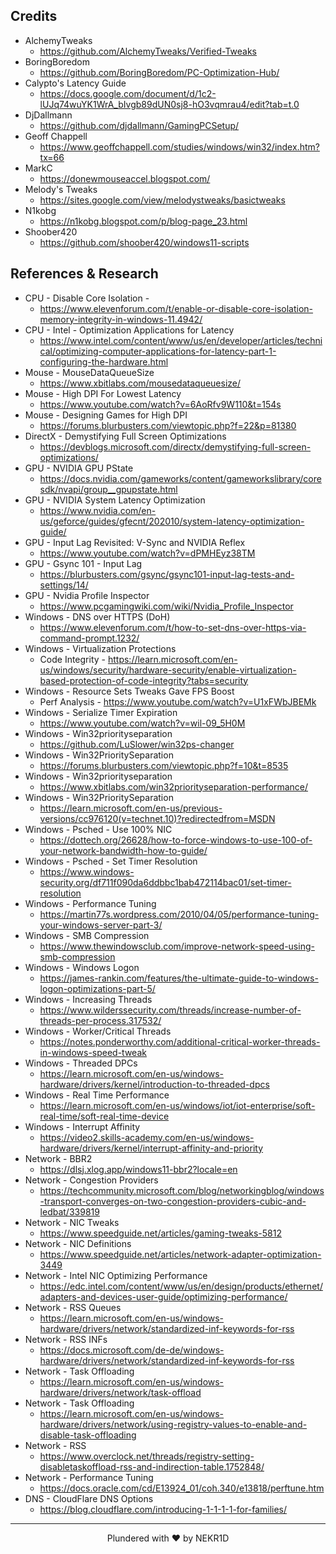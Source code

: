 ## Credits
- AlchemyTweaks
  - https://github.com/AlchemyTweaks/Verified-Tweaks
- BoringBoredom
  - https://github.com/BoringBoredom/PC-Optimization-Hub/
- Calypto's Latency Guide
  - https://docs.google.com/document/d/1c2-lUJq74wuYK1WrA_bIvgb89dUN0sj8-hO3vqmrau4/edit?tab=t.0
- DjDallmann
  - https://github.com/djdallmann/GamingPCSetup/
- Geoff Chappell
  - https://www.geoffchappell.com/studies/windows/win32/index.htm?tx=66
- MarkC
  - https://donewmouseaccel.blogspot.com/
- Melody's Tweaks
  - https://sites.google.com/view/melodystweaks/basictweaks
- N1kobg
  - https://n1kobg.blogspot.com/p/blog-page_23.html
- Shoober420
  - https://github.com/shoober420/windows11-scripts

## References & Research
- CPU - Disable Core Isolation -
  - https://www.elevenforum.com/t/enable-or-disable-core-isolation-memory-integrity-in-windows-11.4942/
- CPU - Intel - Optimization Applications for Latency
  - https://www.intel.com/content/www/us/en/developer/articles/technical/optimizing-computer-applications-for-latency-part-1-configuring-the-hardware.html
- Mouse - MouseDataQueueSize
  - https://www.xbitlabs.com/mousedataqueuesize/
- Mouse - High DPI For Lowest Latency
  - https://www.youtube.com/watch?v=6AoRfv9W110&t=154s
- Mouse - Designing Games for High DPI
  - https://forums.blurbusters.com/viewtopic.php?f=22&p=81380
- DirectX - Demystifying Full Screen Optimizations
  - https://devblogs.microsoft.com/directx/demystifying-full-screen-optimizations/
- GPU - NVIDIA GPU PState
  - https://docs.nvidia.com/gameworks/content/gameworkslibrary/coresdk/nvapi/group__gpupstate.html
- GPU - NVIDIA System Latency Optimization
  - https://www.nvidia.com/en-us/geforce/guides/gfecnt/202010/system-latency-optimization-guide/
- GPU - Input Lag Revisited: V-Sync and NVIDIA Reflex
  - https://www.youtube.com/watch?v=dPMHEyz38TM
- GPU - Gsync 101 - Input Lag
  - https://blurbusters.com/gsync/gsync101-input-lag-tests-and-settings/14/
- GPU - Nvidia Profile Inspector
  - https://www.pcgamingwiki.com/wiki/Nvidia_Profile_Inspector
- Windows - DNS over HTTPS (DoH)
  - https://www.elevenforum.com/t/how-to-set-dns-over-https-via-command-prompt.1232/
- Windows - Virtualization Protections
  - Code Integrity - https://learn.microsoft.com/en-us/windows/security/hardware-security/enable-virtualization-based-protection-of-code-integrity?tabs=security
- Windows - Resource Sets Tweaks Gave FPS Boost
  - Perf Analysis - https://www.youtube.com/watch?v=U1xFWbJBEMk
- Windows - Serialize Timer Expiration
  - https://www.youtube.com/watch?v=wil-09_5H0M
- Windows - Win32priorityseparation
  - https://github.com/LuSlower/win32ps-changer
- Windows - Win32PrioritySeparation
  - https://forums.blurbusters.com/viewtopic.php?f=10&t=8535
- Windows - Win32priorityseparation
  - https://www.xbitlabs.com/win32priorityseparation-performance/
- Windows - Win32PrioritySeparation
  - https://learn.microsoft.com/en-us/previous-versions/cc976120(v=technet.10)?redirectedfrom=MSDN
- Windows - Psched - Use 100% NIC
  - https://dottech.org/26628/how-to-force-windows-to-use-100-of-your-network-bandwidth-how-to-guide/
- Windows - Psched - Set Timer Resolution
  - https://www.windows-security.org/df711f090da6ddbbc1bab472114bac01/set-timer-resolution
- Windows - Performance Tuning
  - https://martin77s.wordpress.com/2010/04/05/performance-tuning-your-windows-server-part-3/
- Windows - SMB Compression
  - https://www.thewindowsclub.com/improve-network-speed-using-smb-compression
- Windows - Windows Logon
  - https://james-rankin.com/features/the-ultimate-guide-to-windows-logon-optimizations-part-5/
- Windows - Increasing Threads
  - https://www.wilderssecurity.com/threads/increase-number-of-threads-per-process.317532/
- Windows - Worker/Critical Threads
  - https://notes.ponderworthy.com/additional-critical-worker-threads-in-windows-speed-tweak
- Windows - Threaded DPCs
  - https://learn.microsoft.com/en-us/windows-hardware/drivers/kernel/introduction-to-threaded-dpcs
- Windows - Real Time Performance
  - https://learn.microsoft.com/en-us/windows/iot/iot-enterprise/soft-real-time/soft-real-time-device
- Windows - Interrupt Affinity
  - https://video2.skills-academy.com/en-us/windows-hardware/drivers/kernel/interrupt-affinity-and-priority
- Network - BBR2
  - https://dlsj.xlog.app/windows11-bbr2?locale=en
- Network - Congestion Providers
  - https://techcommunity.microsoft.com/blog/networkingblog/windows-transport-converges-on-two-congestion-providers-cubic-and-ledbat/339819
- Network - NIC Tweaks
  - https://www.speedguide.net/articles/gaming-tweaks-5812
- Network - NIC Definitions
  - https://www.speedguide.net/articles/network-adapter-optimization-3449
- Network - Intel NIC Optimizing Performance
  - https://edc.intel.com/content/www/us/en/design/products/ethernet/adapters-and-devices-user-guide/optimizing-performance/
- Network - RSS Queues
  - https://learn.microsoft.com/en-us/windows-hardware/drivers/network/standardized-inf-keywords-for-rss
- Network - RSS INFs
  - https://docs.microsoft.com/de-de/windows-hardware/drivers/network/standardized-inf-keywords-for-rss
- Network - Task Offloading
  - https://learn.microsoft.com/en-us/windows-hardware/drivers/network/task-offload
- Network - Task Offloading
  - https://learn.microsoft.com/en-us/windows-hardware/drivers/network/using-registry-values-to-enable-and-disable-task-offloading
- Network - RSS
  - https://www.overclock.net/threads/registry-setting-disabletaskoffload-rss-and-indirection-table.1752848/
- Network - Performance Tuning
  - https://docs.oracle.com/cd/E13924_01/coh.340/e13818/perftune.htm
- DNS - CloudFlare DNS Options
  - https://blog.cloudflare.com/introducing-1-1-1-1-for-families/

***
<p align="center"> Plundered with ❤️ by NEKR1D </p>
<br>
